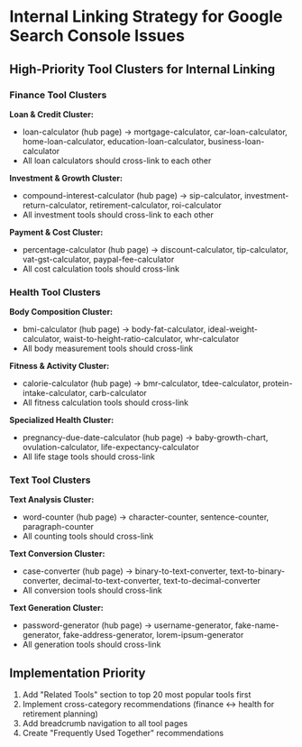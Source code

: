 # Internal Linking Strategy for Google Search Console Issues

## High-Priority Tool Clusters for Internal Linking

### Finance Tool Clusters
**Loan & Credit Cluster:**
- loan-calculator (hub page) → mortgage-calculator, car-loan-calculator, home-loan-calculator, education-loan-calculator, business-loan-calculator
- All loan calculators should cross-link to each other

**Investment & Growth Cluster:**
- compound-interest-calculator (hub page) → sip-calculator, investment-return-calculator, retirement-calculator, roi-calculator
- All investment tools should cross-link to each other

**Payment & Cost Cluster:**
- percentage-calculator (hub page) → discount-calculator, tip-calculator, vat-gst-calculator, paypal-fee-calculator
- All cost calculation tools should cross-link

### Health Tool Clusters  
**Body Composition Cluster:**
- bmi-calculator (hub page) → body-fat-calculator, ideal-weight-calculator, waist-to-height-ratio-calculator, whr-calculator
- All body measurement tools should cross-link

**Fitness & Activity Cluster:**
- calorie-calculator (hub page) → bmr-calculator, tdee-calculator, protein-intake-calculator, carb-calculator
- All fitness calculation tools should cross-link

**Specialized Health Cluster:**
- pregnancy-due-date-calculator (hub page) → baby-growth-chart, ovulation-calculator, life-expectancy-calculator
- All life stage tools should cross-link

### Text Tool Clusters
**Text Analysis Cluster:**
- word-counter (hub page) → character-counter, sentence-counter, paragraph-counter
- All counting tools should cross-link

**Text Conversion Cluster:**
- case-converter (hub page) → binary-to-text-converter, text-to-binary-converter, decimal-to-text-converter, text-to-decimal-converter
- All conversion tools should cross-link

**Text Generation Cluster:**
- password-generator (hub page) → username-generator, fake-name-generator, fake-address-generator, lorem-ipsum-generator
- All generation tools should cross-link

## Implementation Priority
1. Add "Related Tools" section to top 20 most popular tools first
2. Implement cross-category recommendations (finance ↔ health for retirement planning)
3. Add breadcrumb navigation to all tool pages
4. Create "Frequently Used Together" recommendations
